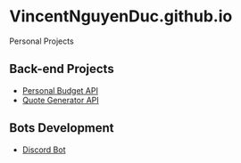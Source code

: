 # VincentNguyenDuc.github.io

Personal Projects

## Back-end Projects
- [Personal Budget API](https://vincentnguyenduc.github.io/PersonalBudget/)
- [Quote Generator API](https://vincentnguyenduc.github.io/QuoteAPI/)

## Bots Development
- [Discord Bot](https://vincentnguyenduc.github.io/DiscordBot/)


